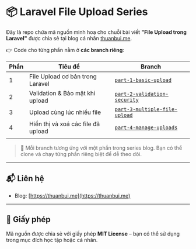 # 📦 Laravel File Upload Series

Đây là repo chứa mã nguồn minh hoạ cho chuỗi bài viết **"File Upload trong Laravel"** được chia sẻ tại blog cá nhân [thuanbui.me](https://thuanbui.me).

👉 Code cho từng phần nằm ở **các branch riêng**:

| Phần | Tiêu đề                                | Branch                                                                                                              |
| ---- | -------------------------------------  | ------------------------------------------------------------------------------------------------------------------- |
| 1    | File Upload cơ bản trong Laravel       | [`part-1-basic-upload`](https://github.com/10h30/laravel-file-upload-series/tree/part-1-basic-upload)               |
| 2    | Validation & Bảo mật khi upload        | [`part-2-validation-security`](https://github.com/10h30/laravel-file-upload-series/tree/part-2-validation-security) |
| 3    | Upload cùng lúc nhiều file             | [`part-3-multiple-file-upload`](https://github.com/10h30/laravel-file-upload-series/tree/part-3-multiple-file-upload) |
| 4    | Hiển thị và xoá các file đã upload     | [`part-4-manage-uploads`](https://github.com/10h30/laravel-file-upload-series/tree/part-4-manage-uploads) |
|      |

> 📖 Mỗi branch tương ứng với một phần trong series blog. Bạn có thể clone và chạy từng phần riêng biệt để dễ theo dõi.

---

## 📬 Liên hệ

- Blog: [https://thuanbui.me](https://thuanbui.me)
---

## 🪪 Giấy phép

Mã nguồn được chia sẻ với giấy phép **MIT License** – bạn có thể sử dụng trong mục đích học tập hoặc cá nhân.

